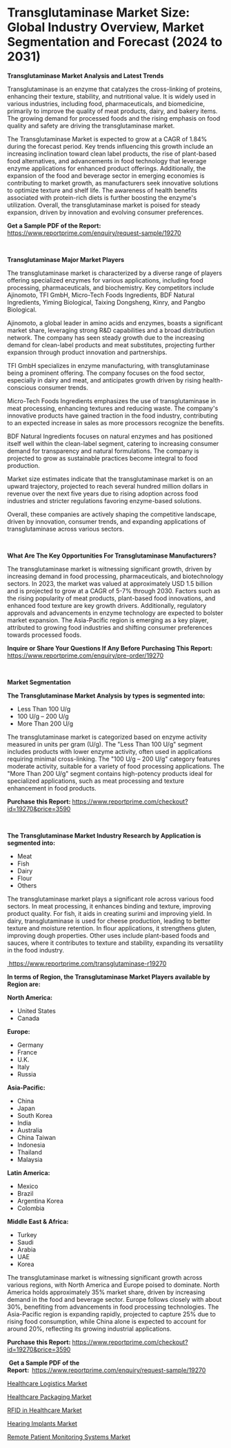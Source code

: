 <p><h1>Transglutaminase Market Size: Global Industry Overview, Market Segmentation and Forecast (2024 to 2031)</h1></p><p><strong>Transglutaminase Market Analysis and Latest Trends</strong></p>
<p><p>Transglutaminase is an enzyme that catalyzes the cross-linking of proteins, enhancing their texture, stability, and nutritional value. It is widely used in various industries, including food, pharmaceuticals, and biomedicine, primarily to improve the quality of meat products, dairy, and bakery items. The growing demand for processed foods and the rising emphasis on food quality and safety are driving the transglutaminase market.</p><p>The Transglutaminase Market is expected to grow at a CAGR of 1.84% during the forecast period. Key trends influencing this growth include an increasing inclination toward clean label products, the rise of plant-based food alternatives, and advancements in food technology that leverage enzyme applications for enhanced product offerings. Additionally, the expansion of the food and beverage sector in emerging economies is contributing to market growth, as manufacturers seek innovative solutions to optimize texture and shelf life. The awareness of health benefits associated with protein-rich diets is further boosting the enzyme's utilization. Overall, the transglutaminase market is poised for steady expansion, driven by innovation and evolving consumer preferences.</p></p>
<p><strong>Get a Sample PDF of the Report:&nbsp;</strong> <a href="https://www.reportprime.com/enquiry/request-sample/19270?utm_campaign=1862&utm_medium=2&utm_source=Github&utm_content=ia&utm_term=22112024&utm_id=transglutaminase">https://www.reportprime.com/enquiry/request-sample/19270</a></p>
<p>&nbsp;</p>
<p><strong>Transglutaminase Major Market Players</strong></p>
<p><p>The transglutaminase market is characterized by a diverse range of players offering specialized enzymes for various applications, including food processing, pharmaceuticals, and biochemistry. Key competitors include Ajinomoto, TFI GmbH, Micro-Tech Foods Ingredients, BDF Natural Ingredients, Yiming Biological, Taixing Dongsheng, Kinry, and Pangbo Biological.</p><p>Ajinomoto, a global leader in amino acids and enzymes, boasts a significant market share, leveraging strong R&D capabilities and a broad distribution network. The company has seen steady growth due to the increasing demand for clean-label products and meat substitutes, projecting further expansion through product innovation and partnerships.</p><p>TFI GmbH specializes in enzyme manufacturing, with transglutaminase being a prominent offering. The company focuses on the food sector, especially in dairy and meat, and anticipates growth driven by rising health-conscious consumer trends.</p><p>Micro-Tech Foods Ingredients emphasizes the use of transglutaminase in meat processing, enhancing textures and reducing waste. The company's innovative products have gained traction in the food industry, contributing to an expected increase in sales as more processors recognize the benefits.</p><p>BDF Natural Ingredients focuses on natural enzymes and has positioned itself well within the clean-label segment, catering to increasing consumer demand for transparency and natural formulations. The company is projected to grow as sustainable practices become integral to food production.</p><p>Market size estimates indicate that the transglutaminase market is on an upward trajectory, projected to reach several hundred million dollars in revenue over the next five years due to rising adoption across food industries and stricter regulations favoring enzyme-based solutions.</p><p>Overall, these companies are actively shaping the competitive landscape, driven by innovation, consumer trends, and expanding applications of transglutaminase across various sectors.</p></p>
<p>&nbsp;</p>
<p><strong>What Are The Key Opportunities For Transglutaminase Manufacturers?</strong></p>
<p><p>The transglutaminase market is witnessing significant growth, driven by increasing demand in food processing, pharmaceuticals, and biotechnology sectors. In 2023, the market was valued at approximately USD 1.5 billion and is projected to grow at a CAGR of 5-7% through 2030. Factors such as the rising popularity of meat products, plant-based food innovations, and enhanced food texture are key growth drivers. Additionally, regulatory approvals and advancements in enzyme technology are expected to bolster market expansion. The Asia-Pacific region is emerging as a key player, attributed to growing food industries and shifting consumer preferences towards processed foods.</p></p>
<p><strong>Inquire or Share Your Questions If Any Before Purchasing This Report:</strong> <a href="https://www.reportprime.com/enquiry/pre-order/19270?utm_campaign=1862&utm_medium=2&utm_source=Github&utm_content=ia&utm_term=22112024&utm_id=transglutaminase">https://www.reportprime.com/enquiry/pre-order/19270</a></p>
<p>&nbsp;</p>
<p><strong>Market Segmentation</strong></p>
<p><strong>The Transglutaminase Market Analysis by types is segmented into:</strong></p>
<p><ul><li>Less Than 100 U/g</li><li>100 U/g – 200 U/g</li><li>More Than 200 U/g</li></ul></p>
<p><p>The transglutaminase market is categorized based on enzyme activity measured in units per gram (U/g). The "Less Than 100 U/g" segment includes products with lower enzyme activity, often used in applications requiring minimal cross-linking. The "100 U/g – 200 U/g" category features moderate activity, suitable for a variety of food processing applications. The "More Than 200 U/g" segment contains high-potency products ideal for specialized applications, such as meat processing and texture enhancement in food products.</p></p>
<p><strong>Purchase this Report:&nbsp;</strong><a href="https://www.reportprime.com/checkout?id=19270&price=3590&utm_campaign=1862&utm_medium=2&utm_source=Github&utm_content=ia&utm_term=22112024&utm_id=transglutaminase">https://www.reportprime.com/checkout?id=19270&price=3590</a></p>
<p>&nbsp;</p>
<p><strong>The Transglutaminase Market Industry Research by Application is segmented into:</strong></p>
<p><ul><li>Meat</li><li>Fish</li><li>Dairy</li><li>Flour</li><li>Others</li></ul></p>
<p><p>The transglutaminase market plays a significant role across various food sectors. In meat processing, it enhances binding and texture, improving product quality. For fish, it aids in creating surimi and improving yield. In dairy, transglutaminase is used for cheese production, leading to better texture and moisture retention. In flour applications, it strengthens gluten, improving dough properties. Other uses include plant-based foods and sauces, where it contributes to texture and stability, expanding its versatility in the food industry.</p></p>
<p><a href="https://www.reportprime.com/transglutaminase-r19270?utm_campaign=1862&utm_medium=2&utm_source=Github&utm_content=ia&utm_term=22112024&utm_id=transglutaminase">&nbsp;https://www.reportprime.com/transglutaminase-r19270</a></p>
<p><strong>In terms of Region, the Transglutaminase Market Players available by Region are:</strong></p>
<p>
    <p> <strong> North America: </strong>
        <ul>
            <li>United States</li>
            <li>Canada</li>
        </ul>
        </p> 
    <p> <strong> Europe: </strong>
        <ul>
            <li>Germany</li>
            <li>France</li>
            <li>U.K.</li>
            <li>Italy</li>
            <li>Russia</li>
        </ul>
        </p> 
    <p> <strong> Asia-Pacific: </strong>
        <ul>
            <li>China</li>
            <li>Japan</li>
            <li>South Korea</li>
            <li>India</li>
            <li>Australia</li>
            <li>China Taiwan</li>
            <li>Indonesia</li>
            <li>Thailand</li>
            <li>Malaysia</li>
        </ul>
        </p> 
    <p> <strong> Latin America: </strong>
        <ul>
            <li>Mexico</li>
            <li>Brazil</li>
            <li>Argentina Korea</li>
            <li>Colombia</li>
        </ul>
        </p> 
    <p> <strong> Middle East & Africa: </strong>
        <ul>
            <li>Turkey</li>
            <li>Saudi</li>
            <li>Arabia</li>
            <li>UAE</li>
            <li>Korea</li>
        </ul>
    </p>
    </p>
<p><p>The transglutaminase market is witnessing significant growth across various regions, with North America and Europe poised to dominate. North America holds approximately 35% market share, driven by increasing demand in the food and beverage sector. Europe follows closely with about 30%, benefiting from advancements in food processing technologies. The Asia-Pacific region is expanding rapidly, projected to capture 25% due to rising food consumption, while China alone is expected to account for around 20%, reflecting its growing industrial applications.</p></p>
<p><strong>Purchase this Report: </strong><a href="https://www.reportprime.com/checkout?id=19270&price=3590&utm_campaign=1862&utm_medium=2&utm_source=Github&utm_content=ia&utm_term=22112024&utm_id=transglutaminase">https://www.reportprime.com/checkout?id=19270&price=3590</a></p>
<p>&nbsp;<strong>Get a Sample PDF of the Report:&nbsp;&nbsp;</strong><a href="https://www.reportprime.com/enquiry/request-sample/19270?utm_campaign=1862&utm_medium=2&utm_source=Github&utm_content=ia&utm_term=22112024&utm_id=transglutaminase">https://www.reportprime.com/enquiry/request-sample/19270</a></p>
<p><strong></strong></p>
<p><p><a href="https://www.linkedin.com/pulse/comprehensive-healthcare-logistics-market-report-regional-analysis-npfjc?utm_campaign=1862&utm_medium=2&utm_source=Github&utm_content=ia&utm_term=22112024&utm_id=transglutaminase">Healthcare Logistics Market</a></p><p><a href="https://www.linkedin.com/pulse/decoding-healthcare-packaging-market-dynamics-strategic-imperatives-7euvc?utm_campaign=1862&utm_medium=2&utm_source=Github&utm_content=ia&utm_term=22112024&utm_id=transglutaminase">Healthcare Packaging Market</a></p><p><a href="https://issuu.com/reportprime-2/docs/rfid-in-healthcare-market-size-2030_fee237752b3415?utm_campaign=1862&utm_medium=2&utm_source=Github&utm_content=ia&utm_term=22112024&utm_id=transglutaminase">RFID in Healthcare Market</a></p><p><a href="https://www.linkedin.com/pulse/future-trends-hearing-implants-market-2024-2031-size-projected-1nddc?utm_campaign=1862&utm_medium=2&utm_source=Github&utm_content=ia&utm_term=22112024&utm_id=transglutaminase">Hearing Implants Market</a></p><p><a href="https://issuu.com/reportprime-2/docs/remote-patient-monitoring-systems-m_057fef9a76be28?utm_campaign=1862&utm_medium=2&utm_source=Github&utm_content=ia&utm_term=22112024&utm_id=transglutaminase">Remote Patient Monitoring Systems Market</a></p></p>